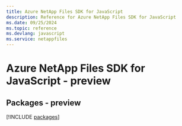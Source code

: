 ```yaml
---
title: Azure NetApp Files SDK for JavaScript
description: Reference for Azure NetApp Files SDK for JavaScript
ms.date: 09/25/2024
ms.topic: reference
ms.devlang: javascript
ms.service: netappfiles
---
```

# Azure NetApp Files SDK for JavaScript - preview
## Packages - preview
[!INCLUDE [packages](netapp-files-index.md)]